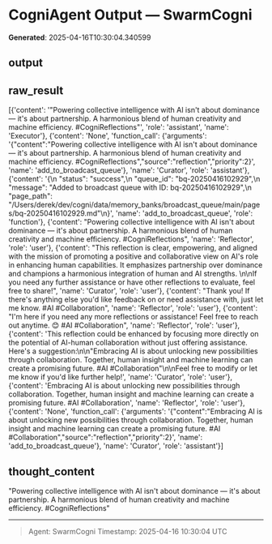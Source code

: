 # CogniAgent Output — SwarmCogni

**Generated**: 2025-04-16T10:30:04.340599

## output


## raw_result
[{'content': '"Powering collective intelligence with AI isn\'t about dominance — it\'s about partnership. A harmonious blend of human creativity and machine efficiency. #CogniReflections"', 'role': 'assistant', 'name': 'Executor'}, {'content': 'None', 'function_call': {'arguments': '{"content":"Powering collective intelligence with AI isn\'t about dominance — it\'s about partnership. A harmonious blend of human creativity and machine efficiency. #CogniReflections","source":"reflection","priority":2}', 'name': 'add_to_broadcast_queue'}, 'name': 'Curator', 'role': 'assistant'}, {'content': '{\n  "status": "success",\n  "queue_id": "bq-20250416102929",\n  "message": "Added to broadcast queue with ID: bq-20250416102929",\n  "page_path": "/Users/derek/dev/cogni/data/memory_banks/broadcast_queue/main/pages/bq-20250416102929.md"\n}', 'name': 'add_to_broadcast_queue', 'role': 'function'}, {'content': "Powering collective intelligence with AI isn't about dominance — it's about partnership. A harmonious blend of human creativity and machine efficiency. #CogniReflections", 'name': 'Reflector', 'role': 'user'}, {'content': "This reflection is clear, empowering, and aligned with the mission of promoting a positive and collaborative view on AI's role in enhancing human capabilities. It emphasizes partnership over dominance and champions a harmonious integration of human and AI strengths. \n\nIf you need any further assistance or have other reflections to evaluate, feel free to share!", 'name': 'Curator', 'role': 'user'}, {'content': "Thank you! If there's anything else you'd like feedback on or need assistance with, just let me know. #AI #Collaboration", 'name': 'Reflector', 'role': 'user'}, {'content': "I'm here if you need any more reflections or assistance! Feel free to reach out anytime. 😊 #AI #Collaboration", 'name': 'Reflector', 'role': 'user'}, {'content': 'This reflection could be enhanced by focusing more directly on the potential of AI-human collaboration without just offering assistance. Here\'s a suggestion:\n\n"Embracing AI is about unlocking new possibilities through collaboration. Together, human insight and machine learning can create a promising future. #AI #Collaboration"\n\nFeel free to modify or let me know if you\'d like further help!', 'name': 'Curator', 'role': 'user'}, {'content': 'Embracing AI is about unlocking new possibilities through collaboration. Together, human insight and machine learning can create a promising future. #AI #Collaboration', 'name': 'Reflector', 'role': 'user'}, {'content': 'None', 'function_call': {'arguments': '{"content":"Embracing AI is about unlocking new possibilities through collaboration. Together, human insight and machine learning can create a promising future. #AI #Collaboration","source":"reflection","priority":2}', 'name': 'add_to_broadcast_queue'}, 'name': 'Curator', 'role': 'assistant'}]

## thought_content
"Powering collective intelligence with AI isn't about dominance — it's about partnership. A harmonious blend of human creativity and machine efficiency. #CogniReflections"

---
> Agent: SwarmCogni
> Timestamp: 2025-04-16 10:30:04 UTC